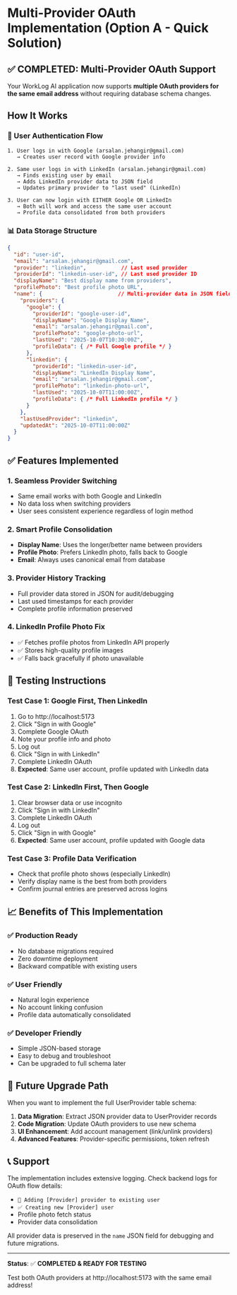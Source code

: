 # Multi-Provider OAuth Implementation (Option A - Quick Solution)

## ✅ COMPLETED: Multi-Provider OAuth Support

Your WorkLog AI application now supports **multiple OAuth providers for the same email address** without requiring database schema changes.

## How It Works

### 🔄 User Authentication Flow
```
1. User logs in with Google (arsalan.jehangir@gmail.com)
   → Creates user record with Google provider info

2. Same user logs in with LinkedIn (arsalan.jehangir@gmail.com)  
   → Finds existing user by email
   → Adds LinkedIn provider data to JSON field
   → Updates primary provider to "last used" (LinkedIn)

3. User can now login with EITHER Google OR LinkedIn
   → Both will work and access the same user account
   → Profile data consolidated from both providers
```

### 📊 Data Storage Structure
```json
{
  "id": "user-id",
  "email": "arsalan.jehangir@gmail.com",
  "provider": "linkedin",           // Last used provider
  "providerId": "linkedin-user-id", // Last used provider ID
  "displayName": "Best display name from providers",
  "profilePhoto": "Best profile photo URL",
  "name": {                        // Multi-provider data in JSON field
    "providers": {
      "google": {
        "providerId": "google-user-id",
        "displayName": "Google Display Name",
        "email": "arsalan.jehangir@gmail.com", 
        "profilePhoto": "google-photo-url",
        "lastUsed": "2025-10-07T10:30:00Z",
        "profileData": { /* Full Google profile */ }
      },
      "linkedin": {
        "providerId": "linkedin-user-id", 
        "displayName": "LinkedIn Display Name",
        "email": "arsalan.jehangir@gmail.com",
        "profilePhoto": "linkedin-photo-url", 
        "lastUsed": "2025-10-07T11:00:00Z",
        "profileData": { /* Full LinkedIn profile */ }
      }
    },
    "lastUsedProvider": "linkedin",
    "updatedAt": "2025-10-07T11:00:00Z"
  }
}
```

## ✅ Features Implemented

### 1. **Seamless Provider Switching**
- Same email works with both Google and LinkedIn
- No data loss when switching providers
- User sees consistent experience regardless of login method

### 2. **Smart Profile Consolidation**
- **Display Name**: Uses the longer/better name between providers
- **Profile Photo**: Prefers LinkedIn photo, falls back to Google
- **Email**: Always uses canonical email from database

### 3. **Provider History Tracking**
- Full provider data stored in JSON for audit/debugging
- Last used timestamps for each provider
- Complete profile information preserved

### 4. **LinkedIn Profile Photo Fix** 
- ✅ Fetches profile photos from LinkedIn API properly
- ✅ Stores high-quality profile images
- ✅ Falls back gracefully if photo unavailable

## 🧪 Testing Instructions

### Test Case 1: Google First, Then LinkedIn
1. Go to http://localhost:5173
2. Click "Sign in with Google"
3. Complete Google OAuth
4. Note your profile info and photo
5. Log out
6. Click "Sign in with LinkedIn" 
7. Complete LinkedIn OAuth
8. **Expected**: Same user account, profile updated with LinkedIn data

### Test Case 2: LinkedIn First, Then Google  
1. Clear browser data or use incognito
2. Click "Sign in with LinkedIn"
3. Complete LinkedIn OAuth
4. Log out
5. Click "Sign in with Google"
6. **Expected**: Same user account, profile updated with Google data

### Test Case 3: Profile Data Verification
- Check that profile photo shows (especially LinkedIn)
- Verify display name is the best from both providers
- Confirm journal entries are preserved across logins

## 📈 Benefits of This Implementation

### ✅ **Production Ready**
- No database migrations required
- Zero downtime deployment  
- Backward compatible with existing users

### ✅ **User Friendly**
- Natural login experience
- No account linking confusion
- Profile data automatically consolidated

### ✅ **Developer Friendly**  
- Simple JSON-based storage
- Easy to debug and troubleshoot
- Can be upgraded to full schema later

## 🔮 Future Upgrade Path

When you want to implement the full UserProvider table schema:

1. **Data Migration**: Extract JSON provider data to UserProvider records
2. **Code Migration**: Update OAuth providers to use new schema  
3. **UI Enhancement**: Add account management (link/unlink providers)
4. **Advanced Features**: Provider-specific permissions, token refresh

## 📞 Support

The implementation includes extensive logging. Check backend logs for OAuth flow details:
- `🔄 Adding [Provider] provider to existing user`
- `✅ Creating new [Provider] user` 
- Profile photo fetch status
- Provider data consolidation

All provider data is preserved in the `name` JSON field for debugging and future migrations.

---

**Status**: ✅ **COMPLETED & READY FOR TESTING**

Test both OAuth providers at http://localhost:5173 with the same email address!